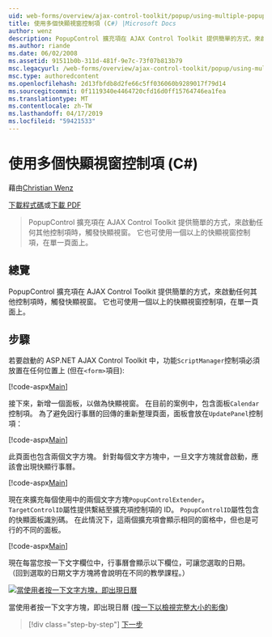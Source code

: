 ```yaml
---
uid: web-forms/overview/ajax-control-toolkit/popup/using-multiple-popup-controls-cs
title: 使用多個快顯視窗控制項 (C#) |Microsoft Docs
author: wenz
description: PopupControl 擴充項在 AJAX Control Toolkit 提供簡單的方式，來啟動任何其他控制項時，觸發快顯視窗。 此外，也可以使用 m...
ms.author: riande
ms.date: 06/02/2008
ms.assetid: 91511b0b-311d-481f-9e7c-73f07b813b79
msc.legacyurl: /web-forms/overview/ajax-control-toolkit/popup/using-multiple-popup-controls-cs
msc.type: authoredcontent
ms.openlocfilehash: 2d13fbfdb8d2fe66c5ff036060b9289017f79d14
ms.sourcegitcommit: 0f1119340e4464720cfd16d0ff15764746ea1fea
ms.translationtype: MT
ms.contentlocale: zh-TW
ms.lasthandoff: 04/17/2019
ms.locfileid: "59421533"
---
```

# <a name="using-multiple-popup-controls-c"></a>使用多個快顯視窗控制項 (C#)

藉由[Christian Wenz](https://github.com/wenz)

[下載程式碼](http://download.microsoft.com/download/9/3/f/93f8daea-bebd-4821-833b-95205389c7d0/PopupControl1.cs.zip)或[下載 PDF](http://download.microsoft.com/download/2/d/c/2dc10e34-6983-41d4-9c08-f78f5387d32b/popupcontrol1CS.pdf)

> PopupControl 擴充項在 AJAX Control Toolkit 提供簡單的方式，來啟動任何其他控制項時，觸發快顯視窗。 它也可使用一個以上的快顯視窗控制項，在單一頁面上。


## <a name="overview"></a>總覽

PopupControl 擴充項在 AJAX Control Toolkit 提供簡單的方式，來啟動任何其他控制項時，觸發快顯視窗。 它也可使用一個以上的快顯視窗控制項，在單一頁面上。

## <a name="steps"></a>步驟

若要啟動的 ASP.NET AJAX Control Toolkit 中，功能`ScriptManager`控制項必須放置在任何位置上 (但在`<form>`項目):

[!code-aspx[Main](using-multiple-popup-controls-cs/samples/sample1.aspx)]

接下來，新增一個面板，以做為快顯視窗。 在目前的案例中，包含面板`Calendar`控制項。 為了避免因行事曆的回傳的重新整理頁面，面板會放在`UpdatePanel`控制項：

[!code-aspx[Main](using-multiple-popup-controls-cs/samples/sample2.aspx)]

此頁面也包含兩個文字方塊。 針對每個文字方塊中，一旦文字方塊就會啟動，應該會出現快顯行事曆。

[!code-aspx[Main](using-multiple-popup-controls-cs/samples/sample3.aspx)]

現在來擴充每個使用中的兩個文字方塊`PopupControlExtender`。 `TargetControlID`屬性提供繫結至擴充項控制項的 ID。 `PopupControlID`屬性包含的快顯面板識別碼。 在此情況下，這兩個擴充項會顯示相同的窗格中，但也是可行的不同的面板。

[!code-aspx[Main](using-multiple-popup-controls-cs/samples/sample4.aspx)]

現在每當您按一下文字欄位中，行事曆會顯示以下欄位，可讓您選取的日期。 （回到選取的日期文字方塊將會說明在不同的教學課程。）


[![當使用者按一下文字方塊，即出現日曆](using-multiple-popup-controls-cs/_static/image2.png)](using-multiple-popup-controls-cs/_static/image1.png)

當使用者按一下文字方塊，即出現日曆 ([按一下以檢視完整大小的影像](using-multiple-popup-controls-cs/_static/image3.png))

> [!div class="step-by-step"]
> [下一步](handling-postbacks-from-a-popup-control-with-an-updatepanel-cs.md)
